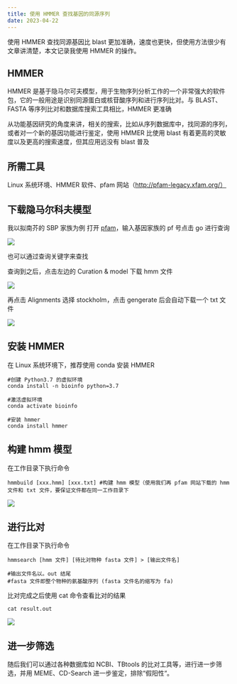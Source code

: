 ```yaml
---
title: 使用 HMMER 查找基因的同源序列
date: 2023-04-22
---
```


使用 HMMER 查找同源基因比 blast 更加准确，速度也更快，但使用方法很少有文章讲清楚，本文记录我使用 HMMER 的操作。

<!--more-->

## HMMER

HMMER 是基于隐马尔可夫模型，用于生物序列分析工作的一个非常强大的软件包，它的一般用途是识别同源蛋白或核苷酸序列和进行序列比对。与 BLAST、FASTA 等序列比对和数据库搜索工具相比，HMMER 更准确

从功能基因研究的角度来讲，相关的搜索，比如从序列数据库中，找同源的序列，或者对一个新的基因功能进行鉴定，使用 HMMER 比使用 blast 有着更高的灵敏度以及更高的搜索速度，但其应用远没有 blast 普及

## 所需工具

Linux 系统环境、HMMER 软件、pfam 网站（http://pfam-legacy.xfam.org/）

## 下载隐马尔科夫模型

我以拟南芥的 SBP 家族为例
打开 [pfam](http://pfam-legacy.xfam.org/)，输入基因家族的 pf 号点击 go 进行查询

![](https://images.yuanj.top/blog/20230422214309.png)

也可以通过查询关键字来查找

查询到之后，点击左边的 Curation & model 下载 hmm 文件

![](https://images.yuanj.top/blog/20230422214325.png)

再点击 Alignments 选择 stockholm，点击 gengerate 后会自动下载一个 txt 文件

![](https://images.yuanj.top/blog/20230422214336.png)

## 安装 HMMER

在 Linux 系统环境下，推荐使用 conda 安装 HMMER

```
#创建 Python3.7 的虚拟环境
conda install -n bioinfo python=3.7

#激活虚拟环境
conda activate bioinfo

#安装 hmmer
conda install hmmer
```

## 构建 hmm 模型

在工作目录下执行命令
```
hmmbuild [xxx.hmm] [xxx.txt] #构建 hmm 模型（使用我们再 pfam 网站下载的 hmm 文件和 txt 文件，要保证文件都在同一工作目录下
```

![](https://images.yuanj.top/blog/20230422214418.png)

## 进行比对

在工作目录下执行命令
```
hmmsearch [hmm 文件] [待比对物种 fasta 文件] > [输出文件名]  

#输出文件名以。out 结尾
#fasta 文件即整个物种的氨基酸序列 (fasta 文件名的缩写为 fa)
```

比对完成之后使用 cat 命令查看比对的结果
```
cat result.out
```

![](https://images.yuanj.top/blog/20230422214437.png)

## 进一步筛选

随后我们可以通过各种数据库如 NCBI、TBtools 的比对工具等，进行进一步筛选，并用 MEME、CD-Search 进一步鉴定，排除“假阳性“。
